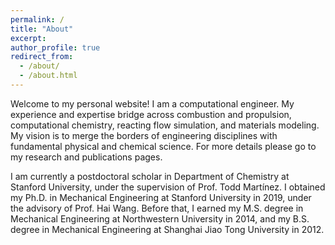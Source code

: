 ```yaml
---
permalink: /
title: "About" 
excerpt:
author_profile: true
redirect_from: 
  - /about/
  - /about.html
---
```


Welcome to my personal website! I am a computational engineer. My experience and expertise bridge across combustion and propulsion, computational chemistry, reacting flow simulation, and materials modeling. My vision is to merge the borders of engineering disciplines with fundamental physical and chemical science. For more details please go to my research and publications pages.

I am currently a postdoctoral scholar in Department of Chemistry at Stanford University, under the supervision of Prof. Todd Martínez. I obtained my Ph.D. in Mechanical Engineering at Stanford University in 2019, under the advisory of Prof. Hai Wang. Before that, I earned my M.S. degree in Mechanical Engineering at Northwestern University in 2014, and my B.S. degree in Mechanical Engineering at Shanghai Jiao Tong University in 2012.